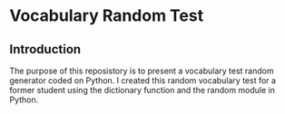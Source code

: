 # Vocabulary Random Test
## Introduction
The purpose of this reposistory is to present a vocabulary test random generator coded on Python. I created this random vocabulary test for a former student using the dictionary function and the random module in Python.

